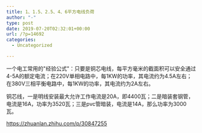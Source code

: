 ```yaml
---
title: 1、1.5、2.5、4、6平方电线负荷
author: "-"
type: post
date: 2019-07-20T02:32:01+00:00
url: /?p=14692
categories:
  - Uncategorized

---
```

一个电工常用的"经验公式"：只要是铜芯电线，每平方毫米的截面积可以安全通过4-5A的额定电流；在220V单相电路中，每1KW的功率，其电流约为4.5A左右；在380V三相平衡电路中，每1KW的功率，其电流约为2A左右。

铜芯线，一是明线安装最大允许工作电流是20A，即4400瓦；二是暗装套钢管，电流是16A，功率为3520瓦；三是pvc管暗装，电流是14A，那么功率为3000瓦。

https://zhuanlan.zhihu.com/p/30847255